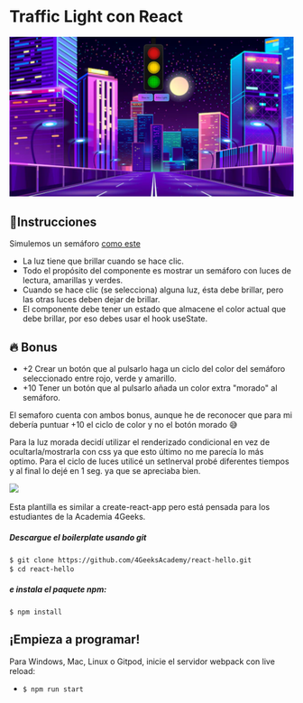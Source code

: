 # Traffic Light con React
<img src="src/img/PreviewTrafficLight.png">
  
  ## 📝Instrucciones
  Simulemos un semáforo [como este](https://github.com/breatheco-de/exercise-traffic-light-react/blob/master/preview.gif)
  - La luz tiene que brillar cuando se hace clic.
- Todo el propósito del componente es mostrar un semáforo con luces de lectura, amarillas y verdes.
- Cuando se hace clic (se selecciona) alguna luz, ésta debe brillar, pero las otras luces deben dejar de brillar.
- El componente debe tener un estado que almacene el color actual que debe brillar, por eso debes usar el hook useState.

## 🔥 Bonus
- +2 Crear un botón que al pulsarlo haga un ciclo del color del semáforo seleccionado entre rojo, verde y amarillo.
- +10 Tener un botón que al pulsarlo añada un color extra "morado" al semáforo.

El semaforo cuenta con ambos bonus, aunque he de reconocer que para mi debería puntuar +10 el ciclo de color y no el botón morado 😅

Para la luz morada decidí utilizar el renderizado condicional en vez de ocultarla/mostrarla con css ya que esto último no me parecía lo más optimo.
Para el ciclo de luces utilicé un setInerval probé diferentes tiempos y al final lo dejé en 1 seg. ya que se apreciaba bien.
<p>
  <a href="https://gitpod.io#https://github.com/4GeeksAcademy/react-hello.git"><img src="https://raw.githubusercontent.com/4GeeksAcademy/react-hello/master/open-in-gitpod.svg?sanitize=true" />
  </a>
</p>

Esta plantilla es similar a create-react-app pero está pensada para los estudiantes de la Academia 4Geeks.

##### Descargue el boilerplate usando git

```
$ git clone https://github.com/4GeeksAcademy/react-hello.git
$ cd react-hello
```

##### e instala el paquete npm:
```
$ npm install
```

## ¡Empieza a programar!

Para Windows, Mac, Linux o Gitpod, inicie el servidor webpack con live reload:
- `$ npm run start`

